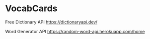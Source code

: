 # VocabCards

Free Dictionary API
https://dictionaryapi.dev/

Word Generator API
https://random-word-api.herokuapp.com/home